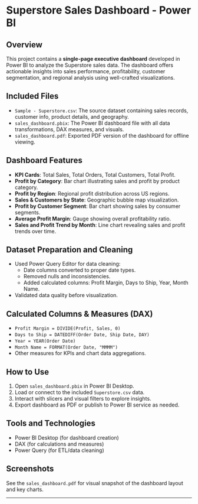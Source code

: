 # Superstore Sales Dashboard - Power BI

## Overview

This project contains a **single-page executive dashboard** developed in Power BI to analyze the Superstore sales data. The dashboard offers actionable insights into sales performance, profitability, customer segmentation, and regional analysis using well-crafted visualizations.

## Included Files

- `Sample - Superstore.csv`: The source dataset containing sales records, customer info, product details, and geography.
- `sales_dashboard.pbix`: The Power BI dashboard file with all data transformations, DAX measures, and visuals.
- `sales_dashboard.pdf`: Exported PDF version of the dashboard for offline viewing.

## Dashboard Features

- **KPI Cards**: Total Sales, Total Orders, Total Customers, Total Profit.
- **Profit by Category**: Bar chart illustrating sales and profit by product category.
- **Profit by Region**: Regional profit distribution across US regions.
- **Sales & Customers by State**: Geographic bubble map visualization.
- **Profit by Customer Segment**: Bar chart showing sales by consumer segments.
- **Average Profit Margin**: Gauge showing overall profitability ratio.
- **Sales and Profit Trend by Month**: Line chart revealing sales and profit trends over time.

## Dataset Preparation and Cleaning

- Used Power Query Editor for data cleaning:
  - Date columns converted to proper date types.
  - Removed nulls and inconsistencies.
  - Added calculated columns: Profit Margin, Days to Ship, Year, Month Name.
- Validated data quality before visualization.

## Calculated Columns & Measures (DAX)

- `Profit Margin = DIVIDE(Profit, Sales, 0)`
- `Days to Ship = DATEDIFF(Order Date, Ship Date, DAY)`
- `Year = YEAR(Order Date)`
- `Month Name = FORMAT(Order Date, "MMMM")`
- Other measures for KPIs and chart data aggregations.

## How to Use

1. Open `sales_dashboard.pbix` in Power BI Desktop.
2. Load or connect to the included `Superstore.csv` data.
3. Interact with slicers and visual filters to explore insights.
4. Export dashboard as PDF or publish to Power BI service as needed.

## Tools and Technologies

- Power BI Desktop (for dashboard creation)
- DAX (for calculations and measures)
- Power Query (for ETL/data cleaning)

## Screenshots

See the `sales_dashboard.pdf` for visual snapshot of the dashboard layout and key charts.

---
